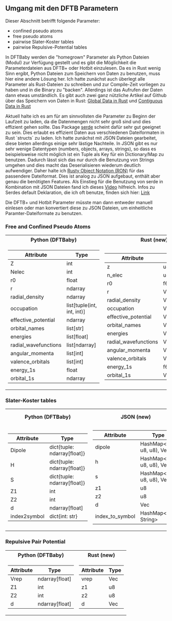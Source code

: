 ## Umgang mit den DFTB Parametern

Dieser Abschnitt betrifft folgende Parameter: 
 - confined pseudo atoms
 - free pseudo atoms 
 - pairwise Slater-Koster tables
 - pairwise Repulsive-Potential tables
    
In DFTBaby werden die "homegrown" Parameter als Python Dateien (Modul) zur 
Verfügung gestellt und es gibt die Möglichkeit die Parameterdateien aus
DFTB+ oder Hotbit einzulesen. Da es in Rust wenig Sinn ergibt, Python Dateien 
zum Speichern von Daten zu benutzen, muss hier eine andere Lösung her. Ich hatte
zunächst auch  überlegt alle Parameter als Rust-Dateien zu schreiben und
zur Compile-Zeit vorliegen zu haben und in die Binary zu "backen". Allerdings ist
das Aufrufen der Daten dann etwas umständlich.  Es gibt auch zwei
ganz nützliche Artikel auf Github über das Speichern von Daten in Rust: 
[Global Data in Rust](https://github.com/paulkernfeld/global-data-in-rust)
und [Contiguous Data in Rust](https://github.com/paulkernfeld/contiguous-data-in-rust)

Aktuell halte ich es am für am sinnvollsten die Parameter zu Beginn der Laufzeit zu laden,
da die Datenmengen nicht sehr groß sind und dies effizient gehen sollte. Das Package
[serde](https://serde.rs) scheint dafür sehr gut geeignet zu sein. Dies erlaubt es effizient Daten 
aus verschiedenen Dateiformaten in Rust ´structs´ zu laden. 
Ich hatte zunächst mit JSON Dateien gearbeitet, diese bieten allerdings einige sehr lästige Nachteile. 
In JSON gibt es nur sehr wenige Datentypen (numbers, objects, arrays, strings), so dass es beispielsweise
nicht möglich ist ein Tuple als Key für ein Dictionary/Map zu benutzen. Dadurch lässt sich das nur durch 
die Benutzung von Strings umgehen und dies macht das Deserialisieren wiederum deutlich aufwendiger. 
Daher halte ich [Rusty Object Notation (RON)](https://github.com/ron-rs/ron) für das passendere Dateiformat. 
Dies ist analog zu JSON aufgebaut, enthält aber genau die benötigten Features. 
Als Einstieg für die Benutzung von serde in Kombination mit JSON Dateien fand ich dieses [Video](https://www.youtube.com/watch?v=hIi_UlyIPMg) hilfreich.
Infos zu Serdes default Deklaration, die ich oft benutze, finden sich hier: [Link](https://serde.rs/field-attrs.html)  

Die DFTB+ und Hotbit Parameter müsste man dann entweder manuell einlesen oder man konvertiert diese
zu JSON Dateien, um einheitliche Paramter-Dateiformate zu benutzen. 

### Free and Confined Pseudo Atoms
<table>
<tr><th> Python (DFTBaby) </th><th> Rust (new) </th></tr>
<tr><td>

| Attribute            | Type             |
|----------------------|------------------|
| Z                    | int              |
| Nelec                | int              |
| r0                   | float            |
| r                    | ndarray          |
| radial_density       | ndarray          |
| occupation           | list[tuple(int, int, int)] |
| effective_potential  | ndarray          |
| orbital_names        | list[str]        |
| energies             | list[float]      |
| radial_wavefunctions | list[ndarray]    |
| angular_momenta      | list[int]        |
| valence_orbitals     | list[int]        |
| energy_1s            | float            |
| orbital_1s           | ndarray          |

</td><td>

| Attribute            | Type              |
|----------------------|-------------------|
| z                    | u8               |
| n_elec               | u8               |
| r0                   | f64             |
| r                    | Vec[f64]       |
| radial_density       | Vec[f64]       |
| occupation           | Vec[array[f64]]  |
| effective_potential  | Vec[f64]       |
| orbital_names        | Vec[str]         |
| energies             | Vec[f64]       |
| radial_wavefunctions | Vec[Vec[f64]] |
| angular_momenta      | Vec[u8]         |
| valence_orbitals     | Vec[u8]         |
| energy_1s            | f64             |
| orbital_1s           | Vec[f64]       |
</td><td>

</td></tr> </table>

### Slater-Koster tables


<table>
<tr><th> Python (DFTBaby) </th><th> JSON (new) </th><th> Rust (new) </th></tr>
<tr><td>

| Attribute    | Type                        |
|--------------|-----------------------------|
| Dipole       | dict{tuple: ndarray[float]} |
| H            | dict{tuple: ndarray[float]} |
| S            | dict{tuple: ndarray[float]} |
| Z1           | int                         |
| Z2           | int                         |
| d            | ndarray[float]              |
| index2symbol | dict{int: str}              |

</td><td>

| Attribute       | Type             |
|-----------------|------------------|
| dipole          | HashMap<(u8, u8, u8), Vec<f64>> |
| h               | HashMap<(u8, u8, u8), Vec<f64>> |
| s               | HashMap<(u8, u8, u8), Vec<f64>> |
| z1              | u8               |
| z2              | u8               |
| d               | Vec<f64>         |
| index_to_symbol | HashMap<u8, String>  |

</td></tr> </table>


### Repulsive Pair Potential

<table>
<tr><th> Python (DFTBaby) </th><th> Rust (new) </th></tr>
<tr><td>


| Attribute   | Type          |
|-------------|---------------|
| Vrep        | ndarray[float]|
| Z1          | int           |
| Z2          | int           |
| d           | ndarray[float]|

</td><td>

| Attribute   | Type                |
|-------------|---------------------|
| vrep        | Vec<f64>                |
| z1          | u8                 |
| z2          | u8                 |
| d           | Vec<f64>           |

</td></tr> </table>
